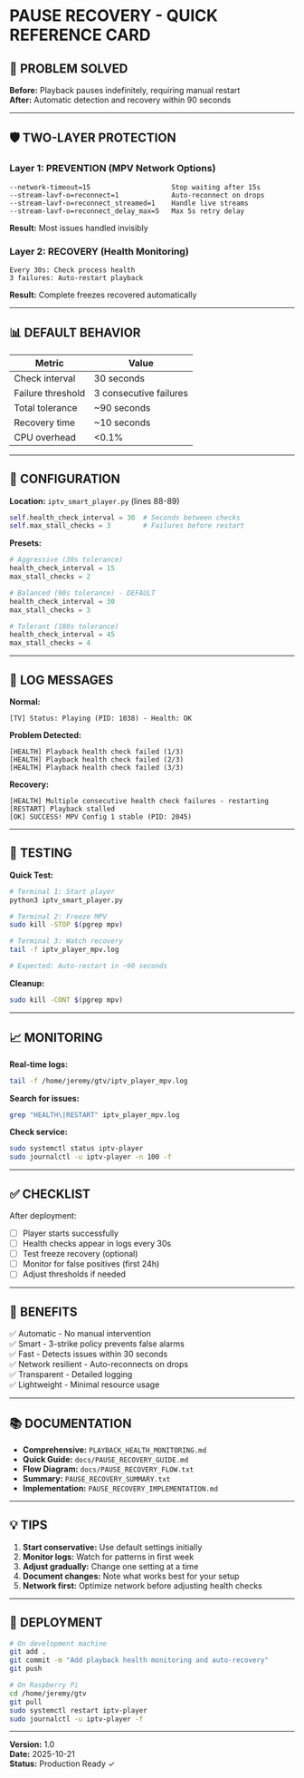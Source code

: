 # PAUSE RECOVERY - QUICK REFERENCE CARD

## 🚨 PROBLEM SOLVED
**Before:** Playback pauses indefinitely, requiring manual restart  
**After:** Automatic detection and recovery within 90 seconds

---

## 🛡️ TWO-LAYER PROTECTION

### Layer 1: PREVENTION (MPV Network Options)
```
--network-timeout=15                    Stop waiting after 15s
--stream-lavf-o=reconnect=1             Auto-reconnect on drops
--stream-lavf-o=reconnect_streamed=1    Handle live streams
--stream-lavf-o=reconnect_delay_max=5   Max 5s retry delay
```
**Result:** Most issues handled invisibly

### Layer 2: RECOVERY (Health Monitoring)
```
Every 30s: Check process health
3 failures: Auto-restart playback
```
**Result:** Complete freezes recovered automatically

---

## 📊 DEFAULT BEHAVIOR

| Metric | Value |
|--------|-------|
| Check interval | 30 seconds |
| Failure threshold | 3 consecutive failures |
| Total tolerance | ~90 seconds |
| Recovery time | ~10 seconds |
| CPU overhead | <0.1% |

---

## 🔧 CONFIGURATION

**Location:** `iptv_smart_player.py` (lines 88-89)

```python
self.health_check_interval = 30  # Seconds between checks
self.max_stall_checks = 3        # Failures before restart
```

**Presets:**
```python
# Aggressive (30s tolerance)
health_check_interval = 15
max_stall_checks = 2

# Balanced (90s tolerance) - DEFAULT
health_check_interval = 30
max_stall_checks = 3

# Tolerant (180s tolerance)
health_check_interval = 45
max_stall_checks = 4
```

---

## 📝 LOG MESSAGES

**Normal:**
```
[TV] Status: Playing (PID: 1038) - Health: OK
```

**Problem Detected:**
```
[HEALTH] Playback health check failed (1/3)
[HEALTH] Playback health check failed (2/3)
[HEALTH] Playback health check failed (3/3)
```

**Recovery:**
```
[HEALTH] Multiple consecutive health check failures - restarting
[RESTART] Playback stalled
[OK] SUCCESS! MPV Config 1 stable (PID: 2045)
```

---

## 🧪 TESTING

**Quick Test:**
```bash
# Terminal 1: Start player
python3 iptv_smart_player.py

# Terminal 2: Freeze MPV
sudo kill -STOP $(pgrep mpv)

# Terminal 3: Watch recovery
tail -f iptv_player_mpv.log

# Expected: Auto-restart in ~90 seconds
```

**Cleanup:**
```bash
sudo kill -CONT $(pgrep mpv)
```

---

## 📈 MONITORING

**Real-time logs:**
```bash
tail -f /home/jeremy/gtv/iptv_player_mpv.log
```

**Search for issues:**
```bash
grep "HEALTH\|RESTART" iptv_player_mpv.log
```

**Check service:**
```bash
sudo systemctl status iptv-player
sudo journalctl -u iptv-player -n 100 -f
```

---

## ✅ CHECKLIST

After deployment:
- [ ] Player starts successfully
- [ ] Health checks appear in logs every 30s
- [ ] Test freeze recovery (optional)
- [ ] Monitor for false positives (first 24h)
- [ ] Adjust thresholds if needed

---

## 🎯 BENEFITS

✅ Automatic - No manual intervention  
✅ Smart - 3-strike policy prevents false alarms  
✅ Fast - Detects issues within 30 seconds  
✅ Network resilient - Auto-reconnects on drops  
✅ Transparent - Detailed logging  
✅ Lightweight - Minimal resource usage  

---

## 📚 DOCUMENTATION

- **Comprehensive:** `PLAYBACK_HEALTH_MONITORING.md`
- **Quick Guide:** `docs/PAUSE_RECOVERY_GUIDE.md`
- **Flow Diagram:** `docs/PAUSE_RECOVERY_FLOW.txt`
- **Summary:** `PAUSE_RECOVERY_SUMMARY.txt`
- **Implementation:** `PAUSE_RECOVERY_IMPLEMENTATION.md`

---

## 💡 TIPS

1. **Start conservative:** Use default settings initially
2. **Monitor logs:** Watch for patterns in first week
3. **Adjust gradually:** Change one setting at a time
4. **Document changes:** Note what works best for your setup
5. **Network first:** Optimize network before adjusting health checks

---

## 🚀 DEPLOYMENT

```bash
# On development machine
git add .
git commit -m "Add playback health monitoring and auto-recovery"
git push

# On Raspberry Pi
cd /home/jeremy/gtv
git pull
sudo systemctl restart iptv-player
sudo journalctl -u iptv-player -f
```

---

**Version:** 1.0  
**Date:** 2025-10-21  
**Status:** Production Ready ✓
